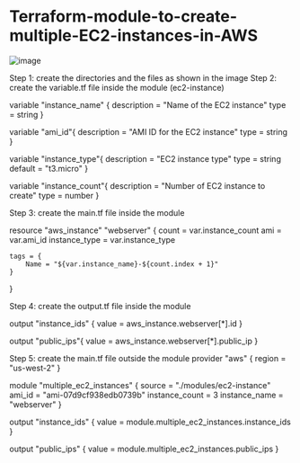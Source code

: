 # Terraform-module-to-create-multiple-EC2-instances-in-AWS

![image](https://github.com/user-attachments/assets/8f882b36-daf2-4626-8a64-5e70c6fdfacb)


Step 1: create the directories and the files as shown in the image 
Step 2: create the variable.tf file inside the module (ec2-instance) 

variable "instance_name" {
    description = "Name of the EC2 instance"
    type = string
}

variable "ami_id"{
    description = "AMI ID for the EC2 instance"
    type = string
}

variable "instance_type"{
    description = "EC2 instance type"
    type = string
    default = "t3.micro"
}

variable "instance_count"{
    description = "Number of EC2 instance to create"
    type = number
}


Step 3: create the main.tf file inside the module 

resource "aws_instance" "webserver" {
    count = var.instance_count
    ami = var.ami_id
    instance_type = var.instance_type
    
    tags = {
        Name = "${var.instance_name}-${count.index + 1}"
    } 
    
}

Step 4: create the output.tf file inside the module 

output "instance_ids" {
    value = aws_instance.webserver[*].id
}

output "public_ips"{
    value = aws_instance.webserver[*].public_ip
}

Step 5: create the main.tf file outside the module
provider "aws" {
  region = "us-west-2"
}

module "multiple_ec2_instances" {
  source         = "./modules/ec2-instance"
  ami_id         = "ami-07d9cf938edb0739b"
  instance_count = 3
  instance_name  = "webserver"
}

output "instance_ids" {
  value = module.multiple_ec2_instances.instance_ids
}

output "public_ips" {
  value = module.multiple_ec2_instances.public_ips
}
